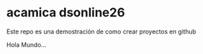 # acamica dsonline26

Este repo es una demostración de como crear proyectos en github

Hola Mundo...
